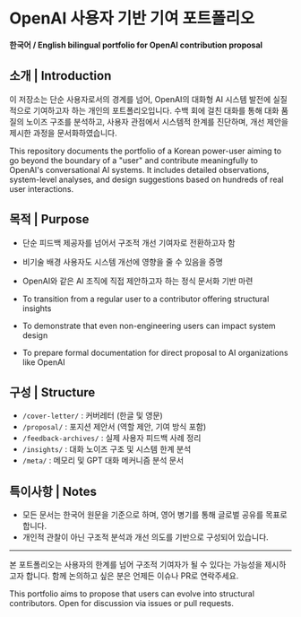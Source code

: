 # OpenAI 사용자 기반 기여 포트폴리오

**한국어 / English bilingual portfolio for OpenAI contribution proposal**

## 소개 | Introduction

이 저장소는 단순 사용자로서의 경계를 넘어, OpenAI의 대화형 AI 시스템 발전에 실질적으로 기여하고자 하는 개인의 포트폴리오입니다. 수백 회에 걸친 대화를 통해 대화 품질의 노이즈 구조를 분석하고, 사용자 관점에서 시스템적 한계를 진단하며, 개선 제안을 제시한 과정을 문서화하였습니다.

This repository documents the portfolio of a Korean power-user aiming to go beyond the boundary of a "user" and contribute meaningfully to OpenAI's conversational AI systems. It includes detailed observations, system-level analyses, and design suggestions based on hundreds of real user interactions.

## 목적 | Purpose

- 단순 피드백 제공자를 넘어서 구조적 개선 기여자로 전환하고자 함
- 비기술 배경 사용자도 시스템 개선에 영향을 줄 수 있음을 증명
- OpenAI와 같은 AI 조직에 직접 제안하고자 하는 정식 문서화 기반 마련

- To transition from a regular user to a contributor offering structural insights
- To demonstrate that even non-engineering users can impact system design
- To prepare formal documentation for direct proposal to AI organizations like OpenAI

## 구성 | Structure

- `/cover-letter/` : 커버레터 (한글 및 영문)
- `/proposal/` : 포지션 제안서 (역할 제안, 기여 방식 포함)
- `/feedback-archives/` : 실제 사용자 피드백 사례 정리
- `/insights/` : 대화 노이즈 구조 및 시스템 한계 분석
- `/meta/` : 메모리 및 GPT 대화 메커니즘 분석 문서

## 특이사항 | Notes

- 모든 문서는 한국어 원문을 기준으로 하며, 영어 병기를 통해 글로벌 공유를 목표로 합니다.
- 개인적 관찰이 아닌 구조적 분석과 개선 의도를 기반으로 구성되어 있습니다.

---

본 포트폴리오는 사용자의 한계를 넘어 구조적 기여자가 될 수 있다는 가능성을 제시하고자 합니다. 함께 논의하고 싶은 분은 언제든 이슈나 PR로 연락주세요.

This portfolio aims to propose that users can evolve into structural contributors. Open for discussion via issues or pull requests.
